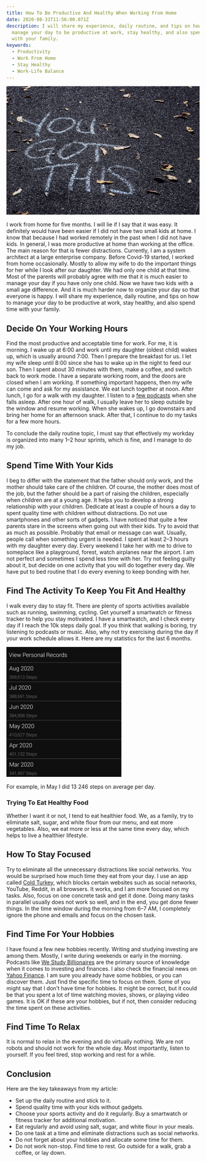 ```yaml
---
title: How To Be Productive And Healthy When Working From Home
date: 2020-08-31T11:56:00.071Z
description: I will share my experience, daily routine, and tips on how to
  manage your day to be productive at work, stay healthy, and also spend time
  with your family.
keywords:
  - Productivity
  - Work From Home
  - Stay Healthy
  - Work-Life Balance
---
```

![You Got This](you-got-this.jpg)

I work from home for five months. I will lie if I say that it was easy. It definitely would have been easier if I did not have two small kids at home. I know that because I had worked remotely in the past when I did not have kids. In general, I was more productive at home than working at the office. The main reason for that is fewer distractions. Currently, I am a system architect at a large enterprise company. Before Covid-19 started, I worked from home occasionally. Mostly to allow my wife to do the important things for her while I look after our daughter. We had only one child at that time. Most of the parents will probably agree with me that it is much easier to manage your day if you have only one child. Now we have two kids with a small age difference. And it is much harder now to organize your day so that everyone is happy. I will share my experience, daily routine, and tips on how to manage your day to be productive at work, stay healthy, and also spend time with your family.

## Decide On Your Working Hours

Find the most productive and acceptable time for work. For me, it is morning. I wake up at 6:00 and work until my daughter (oldest child) wakes up, which is usually around 7:00. Then I prepare the breakfast for us. I let my wife sleep until 8:00 since she has to wake up in the night to feed our son. Then I spent about 30 minutes with them, make a coffee, and switch back to work mode. I have a separate working room, and the doors are closed when I am working. If something important happens, then my wife can come and ask for my assistance. We eat lunch together at noon. After lunch, I go for a walk with my daughter. I listen to a [few podcasts](https://www.viktorstelle.com/blog/podcasts-that-i-recommend-listening-to/) when she falls asleep. After one hour of walk, I usually leave her to sleep outside by the window and resume working. When she wakes up, I go downstairs and bring her home for an afternoon snack. After that, I continue to do my tasks for a few more hours.

To conclude the daily routine topic, I must say that effectively my workday is organized into many 1–2 hour sprints, which is fine, and I manage to do my job.

## Spend Time With Your Kids

I beg to differ with the statement that the father should only work, and the mother should take care of the children. Of course, the mother does most of the job, but the father should be a part of raising the children, especially when children are at a young age. It helps you to develop a strong relationship with your children. Dedicate at least a couple of hours a day to spent quality time with children without distractions. Do not use smartphones and other sorts of gadgets. I have noticed that quite a few parents stare in the screens when going out with their kids. Try to avoid that as much as possible. Probably that email or message can wait. Usually, people call when something urgent is needed. I spent at least 2–3 hours with my daughter every day. Every weekend I take her with me to drive to someplace like a playground, forest, watch airplanes near the airport. I am not perfect and sometimes I spend less time with her. Try not feeling guilty about it, but decide on one activity that you will do together every day. We have put to bed routine that I do every evening to keep bonding with her.

## Find The Activity To Keep You Fit And Healthy

I walk every day to stay fit. There are plenty of sports activities available such as running, swimming, cycling. Get yourself a smartwatch or fitness tracker to help you stay motivated. I have a smartwatch, and I check every day if I reach the 10k steps daily goal. If you think that walking is boring, try listening to podcasts or music. Also, why not try exercising during the day if your work schedule allows it. Here are my statistics for the last 6 months.

![Garmin Smartwatch Step Count](step-count-small.jpg)

For example, in May I did 13 246 steps on average per day.

### Trying To Eat Healthy Food

Whether I want it or not, I tend to eat healthier food. We, as a family, try to eliminate salt, sugar, and white flour from our menu, and eat more vegetables. Also, we eat more or less at the same time every day, which helps to live a healthier lifestyle.

## How To Stay Focused

Try to eliminate all the unnecessary distractions like social networks. You would be surprised how much time they eat from your day. I use an app called [Cold Turkey](https://getcoldturkey.com/), which blocks certain websites such as social networks, YouTube, Reddit, in all browsers. It works, and I am more focused on my tasks. Also, focus on one concrete task and get it done. Doing many tasks in parallel usually does not work so well, and in the end, you get done fewer things. In the time window during the morning from 6–7 AM, I completely ignore the phone and emails and focus on the chosen task.

## Find Time For Your Hobbies

I have found a few new hobbies recently. Writing and studying investing are among them. Mostly, I write during weekends or early in the morning. Podcasts like [We Study Billionaires](https://www.theinvestorspodcast.com/we-study-billionaires/) are the primary source of knowledge when it comes to investing and finances. I also check the financial news on [Yahoo Finance](https://finance.yahoo.com/). I am sure you already have some hobbies, or you can discover them. Just find the specific time to focus on them. Some of you might say that I don’t have time for hobbies. It might be correct, but it could be that you spent a lot of time watching movies, shows, or playing video games. It is OK if these are your hobbies, but if not, then consider reducing the time spent on these activities.

## Find Time To Relax

It is normal to relax in the evening and do virtually nothing. We are not robots and should not work for the whole day. Most importantly, listen to yourself. If you feel tired, stop working and rest for a while.

## Conclusion

Here are the key takeaways from my article:

* Set up the daily routine and stick to it.
* Spend quality time with your kids without gadgets.
* Choose your sports activity and do it regularly. Buy a smartwatch or fitness tracker for additional motivation.
* Eat regularly and avoid using salt, sugar, and white flour in your meals.
* Do one task at a time and eliminate distractions such as social networks.
* Do not forget about your hobbies and allocate some time for them.
* Do not work non-stop. Find time to rest. Go outside for a walk, grab a coffee, or lay down.